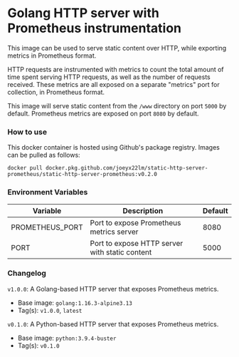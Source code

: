 # Golang HTTP server with Prometheus instrumentation

This image can be used to serve static content over HTTP, while exporting metrics in Prometheus format.

HTTP requests are instrumented with metrics to count the total amount of time spent serving HTTP requests, as well as the number of requests received. These metrics are all exposed on a separate "metrics" port for collection, in Prometheus format.

This image will serve static content from the `/www` directory on port `5000` by default.
Prometheus metrics are exposed on port `8080` by default.

### How to use

This docker container is hosted using Github's package registry. Images can be pulled as follows:

`docker pull docker.pkg.github.com/joeyx22lm/static-http-server-prometheus/static-http-server-prometheus:v0.2.0`

### Environment Variables
|      Variable      |                    Description                 | Default |
|--------------------|------------------------------------------------|---------|
|   PROMETHEUS_PORT  | Port to expose Prometheus metrics server       |  8080   |
|         PORT       | Port to expose HTTP server with static content |  5000   |


### Changelog

`v1.0.0`: A Golang-based HTTP server that exposes Prometheus metrics.
 - Base image: `golang:1.16.3-alpine3.13`
 - Tag(s): `v1.0.0`, `latest`

`v0.1.0`: A Python-based HTTP server that exposes Prometheus metrics.
 - Base image: `python:3.9.4-buster`
 - Tag(s): `v0.1.0`
